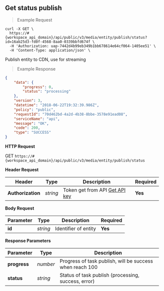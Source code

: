 ## Get status publish


> Example Request

```shell
curl -X GET \
  https://#{workspace_api_domain}/api/public/v3/media/entity/publish/status?id=16ab25d3-fd0f-4568-8aa0-0339bbfd674f \
  -H 'Authorization: uap-7442d4b99eb349b1bb678614e64cf064-1405ee51' \
  -H 'Content-Type: application/json' \
```

Publish entity to CDN, use for streaming

> Example Response

```json
{
    "data": {
        "progress": 0,
        "status": "processing"
    },
    "version": 3,
    "datetime": "2018-06-22T19:32:39.986Z",
    "policy": "public",
    "requestId": "70d462bd-4a2d-4b38-8bbe-3578e91ead08",
    "serviceName": "api",
    "message": "OK",
    "code": 200,
    "type": "SUCCESS"
}
```

**HTTP Request**

<span class="get-button"> GET </span>
```https://#{workspace_api_domain}/api/public/v3/media/entity/publish/status```

**Header Request**

| Header   | Type   | Description                              | Required |
|-------------|--------|---------------------------------------|---------|
| **Authorization** | *string* |Token get from API [Get API key](#get-api-key) | **Yes** |

**Body Request**

| Parameter | Type | Description | Required |
| ------------- | ------------- | ------------- | ------------- |
| **id** | *string* | Identifier of entity | **Yes** |


**Response Parameters**

| Parameter   | Type   | Description |
|-------------|--------|-------------------------|
| **progress** | *number* | Progress of task publish, will be success when reach 100 |
| **status** | *string* | Status of task publish (processing, success, error) |

